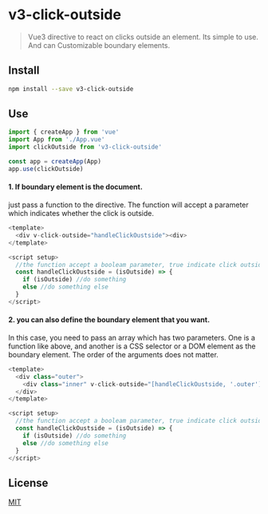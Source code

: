 
# v3-click-outside

> Vue3 directive to react on clicks outside an element. Its simple to use. And can Customizable boundary elements.

## Install

```bash
npm install --save v3-click-outside
```


## Use

```js
import { createApp } from 'vue'
import App from './App.vue'
import clickOutside from 'v3-click-outside'

const app = createApp(App)
app.use(clickOutside)
```

#### 1. If boundary element is the document.
just pass a function to the directive. The function will accept a parameter which indicates whether the click is outside.

```js
<template>
  <div v-click-outside="handleClickOustside"><div>
</template>

<script setup>
  //the function accept a booleam parameter, true indicate click outside
  const handleClickOustside = (isOutside) => {
    if (isOutside) //do something
    else //do something else
  }
</script>
```

#### 2. you can also define the boundary element that you want.
In this case, you need to pass an array which has two parameters. One is a function like above, and another is a CSS selector or a DOM element as the boundary element. The order of the arguments does not matter.

```js
<template>
  <div class="outer">
    <div class="inner" v-click-outside="[handleClickOustside, '.outer']"></div>
  </div>
</template>

<script setup>
  //the function accept a booleam parameter, true indicate click outside
  const handleClickOustside = (isOutside) => {
    if (isOutside) //do something
    else //do something else
  }
</script>
```


## License

[MIT](http://opensource.org/licenses/MIT)
